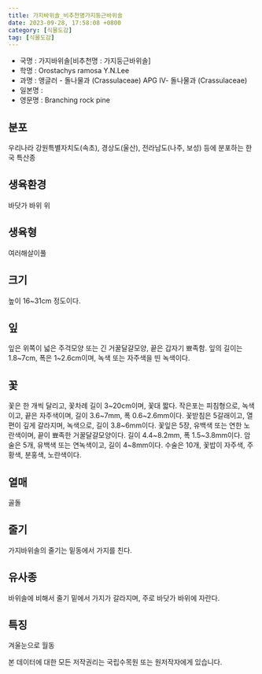 ```yaml
---
title: 가지바위솔_비추천명가지둥근바위솔
date: 2023-09-28, 17:58:08 +0800
category: [식물도감]
tag: [식물도감]
---
```




- 국명 : 가지바위솔[비추천명 : 가지둥근바위솔]
- 학명 : Orostachys ramosa Y.N.Lee
- 과명 : 앵글러 - 돌나물과 (Crassulaceae) APG Ⅳ- 돌나물과 (Crassulaceae)
- 일본명 : 
- 영문명 : Branching rock pine


## 분포
우리나라 강원특별자치도(속초), 경상도(울산), 전라남도(나주, 보성) 등에 분포하는 한국 특산종
## 생육환경
바닷가 바위 위
## 생육형
여러해살이풀 
## 크기
높이 16~31cm 정도이다.
## 잎
잎은 위쪽이 넓은 주걱모양 또는 긴 거꿀달걀모양, 끝은 갑자기 뾰족함. 잎의 길이는 1.8~7cm, 폭은 1~2.6cm이며, 녹색 또는 자주색을 띤 녹색이다.
## 꽃
꽃은 한 개씩 달리고, 꽃차례 길이 3~20cm이며, 꽃대 짧다. 작은포는 피침형으로, 녹색이고, 끝은 자주색이며, 길이 3.6~7mm, 폭 0.6~2.6mm이다. 꽃받침은 5갈래이고, 열편이 깊게 갈라지며, 녹색으로, 길이 3.8~6mm이다. 꽃잎은 5장, 유백색 또는 연한 노란색이며, 끝이 뾰족한 거꿀달걀모양이다. 길이 4.4~8.2mm, 폭 1.5~3.8mm이다. 암술은 5개, 유백색 또는 연녹색이고, 길이 4~8mm이다. 수술은 10개, 꽃밥이 자주색, 주황색, 분홍색, 노란색이다.
## 열매
골돌
## 줄기
가지바위솔의 줄기는 밑동에서 가지를 친다.
## 유사종
바위솔에 비해서 줄기 밑에서 가지가 갈라지며, 주로 바닷가 바위에 자란다. 
## 특징
겨울눈으로 월동






본 데이터에 대한 모든 저작권리는 국립수목원 또는 원저작자에게 있습니다.
